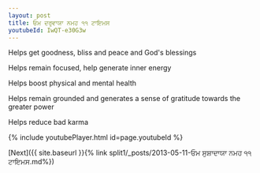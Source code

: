 ```yaml
---
layout: post
title: ਓਮ ਦਰੁਵਾਯਾ ਨਮਹ ੧੧ ਟਾਇਮਸ
youtubeId: IwQT-e30G3w
---
```

 
 
Helps get goodness, bliss and peace and God's blessings
 
Helps remain focused, help generate inner energy 
 
Helps boost physical and mental health 
 
Helps remain grounded and generates a sense of gratitude towards the greater power 
 
Helps reduce bad karma
 
 
 
 


{% include youtubePlayer.html id=page.youtubeId %}
 
[Next]({{ site.baseurl }}{% link  split1/_posts/2013-05-11-ਓਮ ਸੁਸ਼ਾਦਾਯਾ ਨਮਹ ੧੧ ਟਾਇਮਸ.md%})
 
